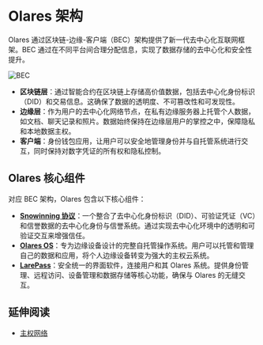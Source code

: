 # Olares 架构

Olares 通过区块链-边缘-客户端（BEC）架构提供了新一代去中心化互联网框架。BEC 通过在不同平台间合理分配信息，实现了数据存储的去中心化和安全性提升。

![BEC](/images/overview/snowinning/network-topology.jpeg)

- **区块链层**：通过智能合约在区块链上存储高价值数据，包括去中心化身份标识（DID）和交易信息。这确保了数据的透明度、不可篡改性和可发现性。
- **边缘层**：作为用户的去中心化网络节点，在私有边缘服务器上托管个人数据，如文档、聊天记录和照片。数据始终保持在边缘层用户的掌控之中，保障隐私和本地数据主权。
- **客户端**：身份钱包应用，让用户可以安全地管理身份并与自托管系统进行交互，同时保持对数字凭证的所有权和隐私控制。

## Olares 核心组件

对应 BEC 架构，Olares 包含以下核心组件：

- [**Snowinning 协议**](https://docs.snowinning.com/protocol/overview.html)：一个整合了去中心化身份标识（DID）、可验证凭证（VC）和信誉数据的去中心化身份与信誉系统。通过实现去中心化环境中的透明和可验证交互来增强信任。
- [**Olares OS**](https://github.com/beclab/Olares)：专为边缘设备设计的完整自托管操作系统。用户可以托管和管理自己的数据和应用，将个人边缘设备转变为强大的主权云系统。
- [**LarePass**](https://olares.xyz/larepass)：安全统一的界面软件，连接用户和其 Olares 系统。提供身份管理、远程访问、设备管理和数据存储等核心功能，确保与 Olares 的无缝交互。

## 延伸阅读

- [主权网络](https://docs.snowinning.com/protocol/network.html)